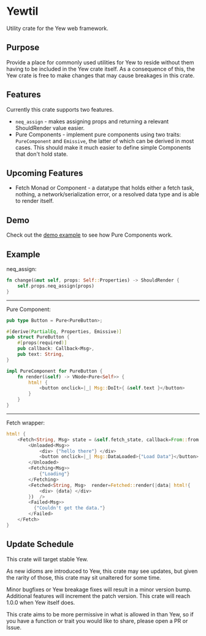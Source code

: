 # Yewtil
Utility crate for the Yew web framework.

## Purpose
Provide a place for commonly used utilities for Yew to reside without them having to be included in the Yew crate itself.
As a consequence of this, the Yew crate is free to make changes that may cause breakages in this crate.

## Features
Currently this crate supports two features.
* `neq_assign` - makes assigning props and returning a relevant ShouldRender value easier.
* Pure Components - implement pure components using two traits: `PureComponent` and `Emissive`, the latter of which can be derived in most cases. 
This should make it much easier to define simple Components that don't hold state.

## Upcoming Features
* Fetch Monad or Component - a datatype that holds either a fetch task, nothing, a network/serialization error, or a resolved data type and is able to render itself.

## Demo
Check out the [demo example](https://github.com/hgzimmerman/yewtil/tree/master/examples/demo) to see how Pure Components work.

## Example
neq_assign:
```rust
fn change(&mut self, props: Self::Properties) -> ShouldRender {
    self.props.neq_assign(props)
}
```

-------------

Pure Component:
```rust
pub type Button = Pure<PureButton>;

#[derive(PartialEq, Properties, Emissive)]
pub struct PureButton {
    #[props(required)]
    pub callback: Callback<Msg>,
    pub text: String,
}

impl PureComponent for PureButton {
    fn render(&self) -> VNode<Pure<Self>> {
        html! {
            <button onclick=|_| Msg::DoIt>{ &self.text }</button>
        }
    }
}
```
------

Fetch wrapper:
```rust
html! {
    <Fetch<String, Msg> state = &self.fetch_state, callback=From::from >
        <Unloaded<Msg>>
            <div> {"hello there"} </div>
            <button onclick=|_| Msg::DataLoaded>{"Load Data"}</button>
        </Unloaded>
        <Fetching<Msg>>
            {"Loading"}
        </Fetching>
        <Fetched<String, Msg>  render=Fetched::render(|data| html!{
            <div> {data} </div>
        })  />
        <Failed<Msg>>
          {"Couldn't get the data."}
        </Failed>
    </Fetch>
}
```

## Update Schedule
This crate will target stable Yew.

As new idioms are introduced to Yew, this crate may see updates, but given the rarity of those, this crate may sit unaltered for some time.

Minor bugfixes or Yew breakage fixes will result in a minor version bump.
Additional features will increment the patch version.
This crate will reach 1.0.0 when Yew itself does.

This crate aims to be more permissive in what is allowed in than Yew, so if you have a function or trait you would like to share, please open a PR or Issue.
